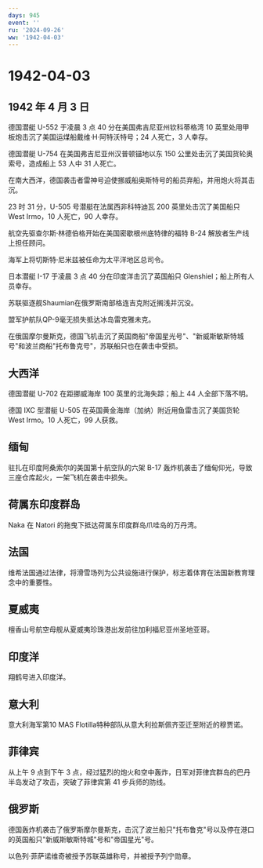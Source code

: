 ```yaml
---
days: 945
event: ''
ru: '2024-09-26'
ww: '1942-04-03'
---
```


# 1942-04-03

## 1942 年 4 月 3 日

德国潜艇 U-552 于凌晨 3 点 40 分在美国弗吉尼亚州钦科蒂格湾 10
英里处用甲板炮击沉了美国运煤船戴维·H·阿特沃特号；24 人死亡，3 人幸存。

德国潜艇 U-754 在美国弗吉尼亚州汉普顿锚地以东 150
公里处击沉了美国货轮奥索号，造成船上 53 人中 31 人死亡。

在南大西洋，德国袭击者雷神号迫使挪威船奥斯特号的船员弃船，并用炮火将其击沉。

23 时 31 分，U-505 号潜艇在法属西非科特迪瓦 200 英里处击沉了美国船只
West Irmo，10 人死亡，90 人幸存。

航空先驱查尔斯·林德伯格开始在美国密歇根州底特律的福特 B-24
解放者生产线上担任顾问。

海军上将切斯特·尼米兹被任命为太平洋地区总司令。

日本潜艇 I-17 于凌晨 3 点 40 分在印度洋击沉了英国船只
Glenshiel；船上所有人员幸存。

苏联驱逐舰Shaumian在俄罗斯南部格连吉克附近搁浅并沉没。

盟军护航队QP-9毫无损失抵达冰岛雷克雅未克。

在俄国摩尔曼斯克，德国飞机击沉了英国商船"帝国星光号"、"新威斯敏斯特城号"和波兰商船"托布鲁克号"，苏联船只也在袭击中受损。

## 大西洋

德国潜艇 U-702 在距挪威海岸 100 英里的北海失踪；船上 44 人全部下落不明。

德国 IXC 型潜艇 U-505 在英国黄金海岸（加纳）附近用鱼雷击沉了美国货轮
West Irmo。10 人死亡，99 人获救。

## 缅甸

驻扎在印度阿桑索尔的美国第十航空队的六架 B-17
轰炸机袭击了缅甸仰光，导致三座仓库起火，一架飞机在袭击中损失。

## 荷属东印度群岛

Naka 在 Natori 的拖曳下抵达荷属东印度群岛爪哇岛的万丹湾。

## 法国

维希法国通过法律，将滑雪场列为公共设施进行保护，标志着体育在法国新教育理念中的重要性。

## 夏威夷

檀香山号航空母舰从夏威夷珍珠港出发前往加利福尼亚州圣地亚哥。

## 印度洋

翔鹤号进入印度洋。

## 意大利

意大利海军第10 MAS Flotilla特种部队从意大利拉斯佩齐亚迁至附近的穆贾诺。

## 菲律宾

从上午 9 点到下午 3
点，经过猛烈的炮火和空中轰炸，日军对菲律宾群岛的巴丹半岛发动了攻击，突破了菲律宾第
41 步兵师的防线。

## 俄罗斯

德国轰炸机袭击了俄罗斯摩尔曼斯克，击沉了波兰船只"托布鲁克"号以及停在港口的英国船只"新威斯敏斯特城"号和"帝国星光"号。

以色列·菲萨诺维奇被授予苏联英雄称号，并被授予列宁勋章。